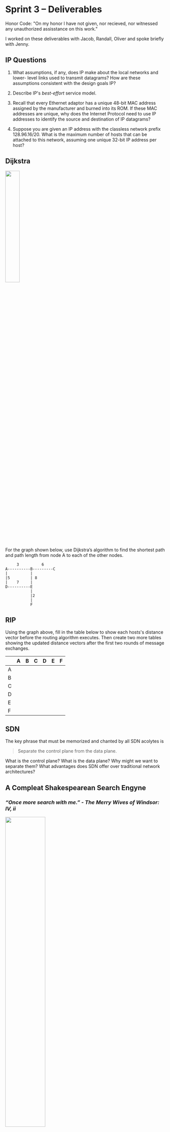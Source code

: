 # Sprint 3 &ndash; Deliverables

Honor Code: "On my honor I have not given, nor recieved, nor witnessed any unauthorized assisstance on this work."

I worked on these deliverables with Jacob, Randall, Oliver and spoke briefly with Jenny.

## IP Questions

1. What assumptions, if any, does IP make about the local networks and lower- level links used to transmit datagrams? How are these assumptions consistent with the design goals IP?

2. Describe IP's *best-effort* service model.

3. Recall that every Ethernet adaptor has a unique 48-bit MAC address assigned by the manufacturer and burned into its ROM. If these MAC addresses are unique, why does the Internet Protocol need to use IP addresses to identify the source and destination of IP datagrams?

4. Suppose you are given an IP address with the classless network prefix 128.96.16/20. What is the maximum number of hosts that can be attached to this network, assuming one unique 32-bit IP address per host?


## Dijkstra

<img src="https://i.imgflip.com/2bj98l.jpg" width="30%" />

For the graph shown below, use Dijkstra’s algorithm to find the shortest path and path length from node A to each of the other nodes.

```
     3          6 
A----------B---------C 
|          |
|5         | 8 
|    7     |
D----------E
           | 
           |2 
           |
           F
```

## RIP

Using the graph above, fill in the table below to show each hosts's distance vector before the routing algorithm executes. Then create two more tables showing
the updated distance vectors after the first two rounds of message exchanges.

|     |  A  |  B  |  C  |  D  |  E  |  F  |
|-----|-----|-----|-----|-----|-----|-----|
|  A  |     |     |     |     |     |     |
|  B  |     |     |     |     |     |     |
|  C  |     |     |     |     |     |     |
|  D  |     |     |     |     |     |     |
|  E  |     |     |     |     |     |     |
|  F  |     |     |     |     |     |     |

## SDN

The key phrase that must be memorized and chanted by all SDN acolytes is

> Separate the control plane from the data plane.

What is the control plane? What is the data plane? Why might we want to separate them? What advantages does SDN offer over traditional network architectures?


## A Compleat Shakespearean Search Engyne

### *“Once more search with me.” - The Merry Wives of Windsor: IV, ii*

<img src="https://upload.wikimedia.org/wikipedia/commons/thumb/d/d7/Edwin_Landseer_-_Scene_from_A_Midsummer_Night%27s_Dream._Titania_and_Bottom_-_Google_Art_Project.jpg/2880px-Edwin_Landseer_-_Scene_from_A_Midsummer_Night%27s_Dream._Titania_and_Bottom_-_Google_Art_Project.jpg" width="50%" />

Here is your main JS programming challenge for this unit: write a search engine for the works of William Shakespeare.

You will write a Node.js server that processes the text of Shakespeare's plays and builds an index data structure. Your server will receive search requests from a front-end web 
page and return results on the play, act, scene, character, and line where a given word occurs in Shakespeare's plays.

For example, a query for the word *wherefore* would return the following information:

```
Romeo and Juliet
Act II, Scene II
Juliet
JULIET	O Romeo, Romeo! wherefore art thou Romeo?
```

The fourth line of the output is the line taken from the play's script that contains this instance of the word *wherefore*. The word wherefore occurs in other locations as well (five total times in Romea and Juliet) and your program must be able to return all of the occurences of the search word in its corpus.

### *“And here an engine fit for my proceeding.”- The Two Gentlemen of Verona: III, i*

<img src="https://upload.wikimedia.org/wikipedia/commons/5/55/Romeo_and_juliet_brown.jpg" width="30%" />

**Front-End**

The front-end page is simple. Look at `index.html` as a starting point.

- Create a text box for the search word with a button to activate the search.
- On a button click, send an `XmlHttpRequest` to the server specifying the search word.
- The server processes the search and returns a JSON object containing the results.
- Use a `<div>` to display the search results. Apply some appropriate formatting.

**Back-End**

Most of the work will be on the back-end. Take a look at `app.js` as a starting point.

- I've given you some starter code that reads in the example texts. You need to add all of the additional text processing to extract the information
that you want from each line. 

- Write a route on the server that can receive a request from the front-end, extract the necessary information from the index structure, and
then return the results as in JSON format.

**Texts**

I've given you three examples files in the `texts` directory. To keep the scope reasonable, you only need to work with these three plays.
All of the lines in the example files have a regular structure.

- The name of the play will always be the first line of the file.
- The act and scenes will always be identified by ACT and SCENE appearing at the beginning of a line.
- Character names appear at the beginning of a line.
- Lines that continue a speech begun by a character are always indented by a single tab (\t).

Using these facts, you should be able to parse out the acts, scenes, and character names as you read through each line in the file.

### *"Exit, pursued by a bear." - The Winter's Tale: III, iii*

<img src="https://upload.wikimedia.org/wikipedia/commons/thumb/9/94/John_Everett_Millais_-_Ophelia_-_Google_Art_Project.jpg/2560px-John_Everett_Millais_-_Ophelia_-_Google_Art_Project.jpg" width="50%" />

No individual part of this project is very hard, but you need to tie together lots of different elements to create the full application.

Tips:

- Start early! Don't wait until the last minute.
- Develop incrementally! Make small changes and observe their effects. Don't write more than a few lines of code without testing it.
- Respect the asynchronous nature of Node: when working with callback functions, you generally can't guarantee that the callbacks execute in any particular
order.
